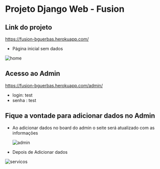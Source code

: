 # Projeto Django Web - Fusion



##  Link do projeto

https://fusion-bguerbas.herokuapp.com/



- Página inicial sem dados

![home](https://user-images.githubusercontent.com/29557513/152624424-8236d208-eecb-49cd-9940-045093df7dfa.jpg)



## Acesso ao Admin

https://fusion-bguerbas.herokuapp.com/admin/

- login: test
- senha : test



## Fique a vontade para adicionar dados no Admin

- Ao adicionar dados no board do admin o seite será atualizado com as informações

  ![admin](https://user-images.githubusercontent.com/29557513/152624447-2dc81a7d-484a-4bde-9009-be93c72d4a52.jpg)
  




- Depois de Adicionar dados

![servicos](https://user-images.githubusercontent.com/29557513/152624465-f373120c-49c1-4ec0-ad6f-de7fbc8a3ccd.jpg)

